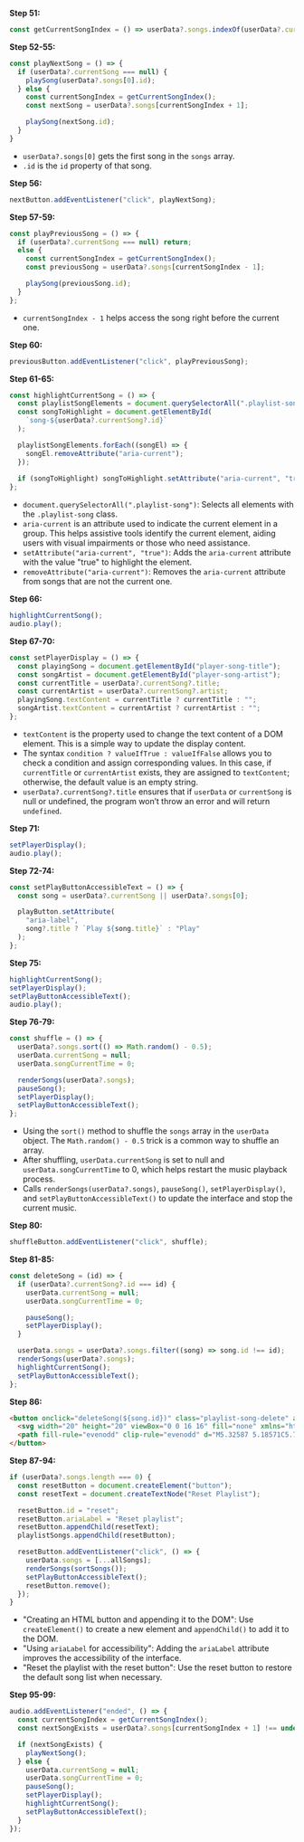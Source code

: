 
**Step 51:**
```javascript
const getCurrentSongIndex = () => userData?.songs.indexOf(userData?.currentSong);
```

**Step 52-55:**
```javascript
const playNextSong = () => {
  if (userData?.currentSong === null) {
    playSong(userData?.songs[0].id);
  } else {
    const currentSongIndex = getCurrentSongIndex();
    const nextSong = userData?.songs[currentSongIndex + 1];

    playSong(nextSong.id);
  }
}
```
- `userData?.songs[0]` gets the first song in the `songs` array.
- `.id` is the `id` property of that song.

**Step 56:**
```javascript
nextButton.addEventListener("click", playNextSong);
```

**Step 57-59:**
```javascript
const playPreviousSong = () => {
  if (userData?.currentSong === null) return;
  else {
    const currentSongIndex = getCurrentSongIndex();
    const previousSong = userData?.songs[currentSongIndex - 1];

    playSong(previousSong.id);
  }
};
```
- `currentSongIndex - 1` helps access the song right before the current one.

**Step 60:**
```javascript
previousButton.addEventListener("click", playPreviousSong);
```

**Step 61-65:**
```javascript
const highlightCurrentSong = () => {
  const playlistSongElements = document.querySelectorAll(".playlist-song");
  const songToHighlight = document.getElementById(
    `song-${userData?.currentSong?.id}`
  );

  playlistSongElements.forEach((songEl) => {
    songEl.removeAttribute("aria-current");
  });
  
  if (songToHighlight) songToHighlight.setAttribute("aria-current", "true");
};
```
- `document.querySelectorAll(".playlist-song")`: Selects all elements with the `.playlist-song` class.
- `aria-current` is an attribute used to indicate the current element in a group. This helps assistive tools identify the current element, aiding users with visual impairments or those who need assistance.
- `setAttribute("aria-current", "true")`: Adds the `aria-current` attribute with the value "true" to highlight the element.
- `removeAttribute("aria-current")`: Removes the `aria-current` attribute from songs that are not the current one.

**Step 66:**
```javascript
highlightCurrentSong();
audio.play();
```

**Step 67-70:**
```javascript
const setPlayerDisplay = () => {
  const playingSong = document.getElementById("player-song-title");
  const songArtist = document.getElementById("player-song-artist");
  const currentTitle = userData?.currentSong?.title;
  const currentArtist = userData?.currentSong?.artist;
  playingSong.textContent = currentTitle ? currentTitle : "";
  songArtist.textContent = currentArtist ? currentArtist : "";
};
```
- `textContent` is the property used to change the text content of a DOM element. This is a simple way to update the display content.
- The syntax `condition ? valueIfTrue : valueIfFalse` allows you to check a condition and assign corresponding values. In this case, if `currentTitle` or `currentArtist` exists, they are assigned to `textContent`; otherwise, the default value is an empty string.
- `userData?.currentSong?.title` ensures that if `userData` or `currentSong` is null or undefined, the program won’t throw an error and will return `undefined`.

**Step 71:**
```javascript
setPlayerDisplay();
audio.play();
```

**Step 72-74:**
```javascript
const setPlayButtonAccessibleText = () => {
  const song = userData?.currentSong || userData?.songs[0];

  playButton.setAttribute(
    "aria-label",
    song?.title ? `Play ${song.title}` : "Play"
  );
};
```

**Step 75:**
```javascript
highlightCurrentSong();
setPlayerDisplay();
setPlayButtonAccessibleText();
audio.play();
```

**Step 76-79:**
```javascript
const shuffle = () => {
  userData?.songs.sort(() => Math.random() - 0.5);
  userData.currentSong = null;
  userData.songCurrentTime = 0;

  renderSongs(userData?.songs);
  pauseSong();
  setPlayerDisplay();
  setPlayButtonAccessibleText();
};
```
- Using the `sort()` method to shuffle the `songs` array in the `userData` object. The `Math.random() - 0.5` trick is a common way to shuffle an array.
- After shuffling, `userData.currentSong` is set to null and `userData.songCurrentTime` to 0, which helps restart the music playback process.
- Calls `renderSongs(userData?.songs)`, `pauseSong()`, `setPlayerDisplay()`, and `setPlayButtonAccessibleText()` to update the interface and stop the current music.

**Step 80:**
```javascript
shuffleButton.addEventListener("click", shuffle);
```

**Step 81-85:**
```javascript
const deleteSong = (id) => {
  if (userData?.currentSong?.id === id) {
    userData.currentSong = null;
    userData.songCurrentTime = 0;

    pauseSong();
    setPlayerDisplay();
  }

  userData.songs = userData?.songs.filter((song) => song.id !== id);
  renderSongs(userData?.songs); 
  highlightCurrentSong(); 
  setPlayButtonAccessibleText(); 
};
```

**Step 86:**
```html
<button onclick="deleteSong(${song.id})" class="playlist-song-delete" aria-label="Delete ${song.title}">
  <svg width="20" height="20" viewBox="0 0 16 16" fill="none" xmlns="http://www.w3.org/2000/svg"><circle cx="8" cy="8" r="8" fill="#4d4d62"/>
  <path fill-rule="evenodd" clip-rule="evenodd" d="M5.32587 5.18571C5.7107 4.90301 6.28333 4.94814 6.60485 5.28651L8 6.75478L9.39515 5.28651C9.71667 4.94814 10.2893 4.90301 10.6741 5.18571C11.059 5.4684 11.1103 5.97188 10.7888 6.31026L9.1832 7.99999L10.7888 9.68974C11.1103 10.0281 11.059 10.5316 10.6741 10.8143C10.2893 11.097 9.71667 11.0519 9.39515 10.7135L8 9.24521L6.60485 10.7135C6.28333 11.0519 5.7107 11.097 5.32587 10.8143C4.94102 10.5316 4.88969 10.0281 5.21121 9.68974L6.8168 7.99999L5.21122 6.31026C4.8897 5.97188 4.94102 5.4684 5.32587 5.18571Z" fill="white"/></svg>
</button>
```

**Step 87-94:**
```javascript
if (userData?.songs.length === 0) {
  const resetButton = document.createElement("button");
  const resetText = document.createTextNode("Reset Playlist");

  resetButton.id = "reset";
  resetButton.ariaLabel = "Reset playlist";
  resetButton.appendChild(resetText);
  playlistSongs.appendChild(resetButton);

  resetButton.addEventListener("click", () => {
    userData.songs = [...allSongs];
    renderSongs(sortSongs()); 
    setPlayButtonAccessibleText();
    resetButton.remove();
  });
}
```
- "Creating an HTML button and appending it to the DOM": Use `createElement()` to create a new element and `appendChild()` to add it to the DOM.
- "Using `ariaLabel` for accessibility": Adding the `ariaLabel` attribute improves the accessibility of the interface.
- "Reset the playlist with the reset button": Use the reset button to restore the default song list when necessary.

**Step 95-99:**
```javascript
audio.addEventListener("ended", () => {
  const currentSongIndex = getCurrentSongIndex();
  const nextSongExists = userData?.songs[currentSongIndex + 1] !== undefined;

  if (nextSongExists) {
    playNextSong();
  } else {
    userData.currentSong = null;
    userData.songCurrentTime = 0;
    pauseSong();
    setPlayerDisplay();
    highlightCurrentSong();
    setPlayButtonAccessibleText();
  }
});
```
